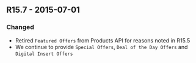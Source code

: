 ## R15.7 - 2015-07-01
### Changed
- Retired `Featured Offers` from Products API for reasons noted in R15.5
 -   We continue to provide `Special Offers`, `Deal of the Day Offers` and `Digital Insert Offers`
 
